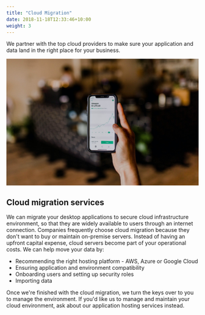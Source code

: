 ```yaml
---
title: "Cloud Migration"
date: 2018-11-18T12:33:46+10:00
weight: 3
---
```


We partner with the top cloud providers to make sure your application and data land in the right place for your business.

![Accounting Services](/images/austin-distel-nGc5RT2HmF0-unsplash.jpg)

## Cloud migration services

We can migrate your desktop applications to secure cloud infrastructure environment, so that they are widely available to users through an internet connection. Companies frequently choose cloud migration because they don't want to buy or maintain on-premise servers. Instead of having an upfront capital expense, cloud servers become part of your operational costs. We can help move your data by:

* Recommending the right hosting platform - AWS, Azure or Google Cloud
* Ensuring application and environment compatibility
* Onboarding users and setting up security roles
* Importing data

Once we're finished with the cloud migration, we turn the keys over to you to manage the environment. If you'd like us to manage and maintain your cloud environment, ask about our application hosting services instead.
